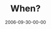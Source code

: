 ---
layout: message
category: message
series: "Wisdom"
title: "When?"
date: 2006-09-30-00-00
message_id: 49
sc-permalink-url: "http://soundcloud.com/crdschurch/when"
audio: "http://s3.amazonaws.com/crossroads-media/messages/audio/Wisdom_03_When_10-01-06_Wells.mp3"
audio-duration: "34:56"
tag: 
 - wisdom
 - wise
 - mind
 - mental
 - truth
 - wells
explicit: false
---